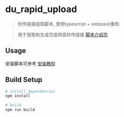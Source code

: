 # du_rapid_upload

> 秒传链接提取脚本, 使用typescript + webpack重构

> 用于提取和生成百度网盘秒传链接 [脚本介绍页](https://github.com/mengzonefire/rapid-upload-userscript/blob/main/homePage.md)

## Usage

安装脚本可参考 [安装教程](https://shimo.im/docs/Jqf8y260KuofSb4K/)

## Build Setup

``` bash
# install dependencies
npm install

# build
npm run build

